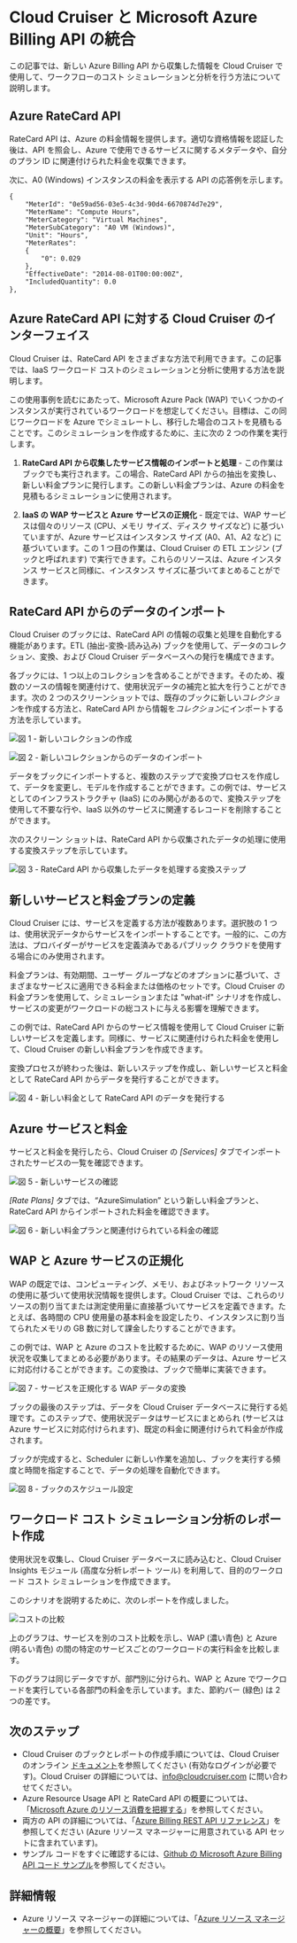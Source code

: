 <properties
   pageTitle="Cloud Cruiser と Microsoft Azure Billing API の統合"
   description="Microsoft Azure 課金パートナーの Cloud Cruiser が Azure Billing API を製品に統合した独自の事例について説明します。この記事は、Microsoft Azure Pack の使用/試用に関心を持っている Azure と Cloud Cruiser のユーザーには特に役立ちます。"
   services="billing"
   documentationCenter=""
   authors="BryanLa"
   manager="mbaldwin"
   editor=""/>

<tags
   ms.service="billing"
   ms.devlang="na"
   ms.topic="article"
   ms.tgt_pltfrm="na"
   ms.workload="billing"
   ms.date="06/17/2015"
   ms.author="mobandyo;sirishap;bryanla"/>

# Cloud Cruiser と Microsoft Azure Billing API の統合 

この記事では、新しい Azure Billing API から収集した情報を Cloud Cruiser で使用して、ワークフローのコスト シミュレーションと分析を行う方法について説明します。

## Azure RateCard API
RateCard API は、Azure の料金情報を提供します。適切な資格情報を認証した後は、API を照会し、Azure で使用できるサービスに関するメタデータや、自分のプラン ID に関連付けられた料金を収集できます。

次に、A0 (Windows) インスタンスの料金を表示する API の応答例を示します。

    {       
		"MeterId": "0e59ad56-03e5-4c3d-90d4-6670874d7e29",       
		"MeterName": "Compute Hours",       
		"MeterCategory": "Virtual Machines",       
		"MeterSubCategory": "A0 VM (Windows)",       
		"Unit": "Hours",       
		"MeterRates": 
		{         
			"0": 0.029       
		},       
		"EffectiveDate": "2014-08-01T00:00:00Z",       
		"IncludedQuantity": 0.0     
	}, 

## Azure RateCard API に対する Cloud Cruiser のインターフェイス
Cloud Cruiser は、RateCard API をさまざまな方法で利用できます。この記事では、IaaS ワークロード コストのシミュレーションと分析に使用する方法を説明します。

この使用事例を読むにあたって、Microsoft Azure Pack (WAP) でいくつかのインスタンスが実行されているワークロードを想定してください。目標は、この同じワークロードを Azure でシミュレートし、移行した場合のコストを見積もることです。このシミュレーションを作成するために、主に次の 2 つの作業を実行します。

1. **RateCard API から収集したサービス情報のインポートと処理** - この作業はブックでも実行されます。この場合、RateCard API からの抽出を変換し、新しい料金プランに発行します。この新しい料金プランは、Azure の料金を見積もるシミュレーションに使用されます。

2. **IaaS の WAP サービスと Azure サービスの正規化** - 既定では、WAP サービスは個々のリソース (CPU、メモリ サイズ、ディスク サイズなど) に基づいていますが、Azure サービスはインスタンス サイズ (A0、A1、A2 など) に基づいています。この 1 つ目の作業は、Cloud Cruiser の ETL エンジン (ブックと呼ばれます) で実行できます。これらのリソースは、Azure インスタンス サービスと同様に、インスタンス サイズに基づいてまとめることができます。

## RateCard API からのデータのインポート

Cloud Cruiser のブックには、RateCard API の情報の収集と処理を自動化する機能があります。ETL (抽出-変換-読み込み) ブックを使用して、データのコレクション、変換、および Cloud Cruiser データベースへの発行を構成できます。

各ブックには、1 つ以上のコレクションを含めることができます。そのため、複数のソースの情報を関連付けて、使用状況データの補完と拡大を行うことができます。次の 2 つのスクリーンショットでは、既存のブックに新しい*コレクション*を作成する方法と、RateCard API から情報を*コレクション*にインポートする方法を示しています。

![図 1 - 新しいコレクションの作成][1]

![図 2 - 新しいコレクションからのデータのインポート][2]

データをブックにインポートすると、複数のステップで変換プロセスを作成して、データを変更し、モデルを作成することができます。この例では、サービスとしてのインフラストラクチャ (IaaS) にのみ関心があるので、変換ステップを使用して不要な行や、IaaS 以外のサービスに関連するレコードを削除することができます。

次のスクリーン ショットは、RateCard API から収集されたデータの処理に使用する変換ステップを示しています。

![図 3 - RateCard API から収集したデータを処理する変換ステップ][3]

## 新しいサービスと料金プランの定義

Cloud Cruiser には、サービスを定義する方法が複数あります。選択肢の 1 つは、使用状況データからサービスをインポートすることです。一般的に、この方法は、プロバイダーがサービスを定義済みであるパブリック クラウドを使用する場合にのみ使用されます。

料金プランは、有効期間、ユーザー グループなどのオプションに基づいて、さまざまなサービスに適用できる料金または価格のセットです。Cloud Cruiser の料金プランを使用して、シミュレーションまたは "what-if" シナリオを作成し、サービスの変更がワークロードの総コストに与える影響を理解できます。

この例では、RateCard API からのサービス情報を使用して Cloud Cruiser に新しいサービスを定義します。同様に、サービスに関連付けられた料金を使用して、Cloud Cruiser の新しい料金プランを作成できます。

変換プロセスが終わった後は、新しいステップを作成し、新しいサービスと料金として RateCard API からデータを発行することができます。

![図 4 - 新しい料金として RateCard API のデータを発行する][4]

## Azure サービスと料金

サービスと料金を発行したら、Cloud Cruiser の *[Services]* タブでインポートされたサービスの一覧を確認できます。

![図 5 - 新しいサービスの確認][5]

*[Rate Plans]* タブでは、“AzureSimulation” という新しい料金プランと、RateCard API からインポートされた料金を確認できます。

![図 6 - 新しい料金プランと関連付けられている料金の確認][6]

## WAP と Azure サービスの正規化

WAP の既定では、コンピューティング、メモリ、およびネットワーク リソースの使用に基づいて使用状況情報を提供します。Cloud Cruiser では、これらのリソースの割り当てまたは測定使用量に直接基づいてサービスを定義できます。たとえば、各時間の CPU 使用量の基本料金を設定したり、インスタンスに割り当てられたメモリの GB 数に対して課金したりすることができます。

この例では、WAP と Azure のコストを比較するために、WAP のリソース使用状況を収集してまとめる必要があります。その結果のデータは、Azure サービスに対応付けることができます。この変換は、ブックで簡単に実装できます。

![図 7 - サービスを正規化する WAP データの変換][7]

ブックの最後のステップは、データを Cloud Cruiser データベースに発行する処理です。このステップで、使用状況データはサービスにまとめられ (サービスは Azure サービスに対応付けられます)、既定の料金に関連付けられて料金が作成されます。

ブックが完成すると、Scheduler に新しい作業を追加し、ブックを実行する頻度と時間を指定することで、データの処理を自動化できます。

![図 8 - ブックのスケジュール設定][8]

## ワークロード コスト シミュレーション分析のレポート作成

使用状況を収集し、Cloud Cruiser データベースに読み込むと、Cloud Cruiser Insights モジュール (高度な分析レポート ツール) を利用して、目的のワークロード コスト シミュレーションを作成できます。

このシナリオを説明するために、次のレポートを作成しました。

![コストの比較][9]

上のグラフは、サービスを別のコスト比較を示し、WAP (濃い青色) と Azure (明るい青色) の間の特定のサービスごとのワークロードの実行料金を比較します。

下のグラフは同じデータですが、部門別に分けられ、WAP と Azure でワークロードを実行している各部門の料金を示しています。また、節約バー (緑色) は 2 つの差です。

## 次のステップ

+ Cloud Cruiser のブックとレポートの作成手順については、Cloud Cruiser のオンライン [ドキュメント](http://docs.cloudcruiser.com/)を参照してください (有効なログインが必要です)。Cloud Cruiser の詳細については、[info@cloudcruiser.com](mailto:info@cloudcruiser.com) に問い合わせてください。
+ Azure Resource Usage API と RateCard API の概要については、「[Microsoft Azure のリソース消費を把握する](billing-usage-rate-card-overview.md)」を参照してください。 
+ 両方の API の詳細については、「[Azure Billing REST API リファレンス](https://msdn.microsoft.com/library/azure/1ea5b323-54bb-423d-916f-190de96c6a3c)」を参照してください (Azure リソース マネージャーに用意されている API セットに含まれています)。
+ サンプル コードをすぐに確認するには、[Github の Microsoft Azure Billing API コード サンプル](https://github.com/Azure/BillingCodeSamples)を参照してください。

## 詳細情報
+ Azure リソース マネージャーの詳細については、「[Azure リソース マネージャーの概要](resource-group-overview.md)」を参照してください。

<!--Image references-->
[1]: ./media/billing-usage-rate-card-partner-solution-cloudcruiser/Create-New-Workbook-Collection.png "図 1 - 新しいコレクションの作成"
[2]: ./media/billing-usage-rate-card-partner-solution-cloudcruiser/Import-Data-From-RateCard.png "図 2 - 新しいコレクションからのデータのインポート"
[3]: ./media/billing-usage-rate-card-partner-solution-cloudcruiser/Transformation-Steps-Process-RateCard-Data.png "図 3 - RateCard API から収集したデータを処理する変換ステップ"
[4]: ./media/billing-usage-rate-card-partner-solution-cloudcruiser/Publish-RateCard-Data-New-Services-Rates.png "図 4 - 新しい料金として RateCard API のデータを発行する"
[5]: ./media/billing-usage-rate-card-partner-solution-cloudcruiser/Verify-Azure-Services-And-Pricing1.png "図 5 - 新しいサービスの確認"
[6]: ./media/billing-usage-rate-card-partner-solution-cloudcruiser/Verify-Azure-Services-And-Pricing2.png "図 6 - 新しい料金プランと関連付けられている料金の確認"
[7]: ./media/billing-usage-rate-card-partner-solution-cloudcruiser/Transforming-WAP-Normalize-Services.png "図 7 - サービスを正規化する WAP データの変換"
[8]: ./media/billing-usage-rate-card-partner-solution-cloudcruiser/Workbook-Scheduling.png "図 8 - ブックのスケジュール設定"
[9]: ./media/billing-usage-rate-card-partner-solution-cloudcruiser/Workload-Cost-Simulation-Report.png "図 9 - ワークロードのコスト比較シナリオのサンプル レポート"

<!---HONumber=July15_HO4-->